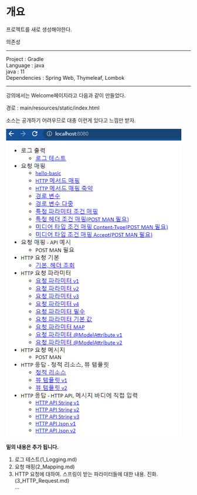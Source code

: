 # 개요

프로젝트를 새로 생성해야한다.

의존성

-----

Project : Gradle  
Language : java  
java  : 11  
Dependencies : Spring Web, Thymeleaf, Lombok

-----

강의에서는 Welcome페이지라고 다음과 같이 만들었다.

경로 : main/resources/static/index.html

소스는 공개하기 어려우므로 대충 이런게 있다고 느낌만 받자.

![](img/index.png)  

**밑의 내용은 추가 됩니다.**

1. 로그 테스트(1_Logging.md)
2. 요청 매핑(2_Mapping.md)
3. HTTP 요청에 대하여. 스프링이 받는 파라미터들에 대한 내용. 진화.(3_HTTP_Request.md)  
...

